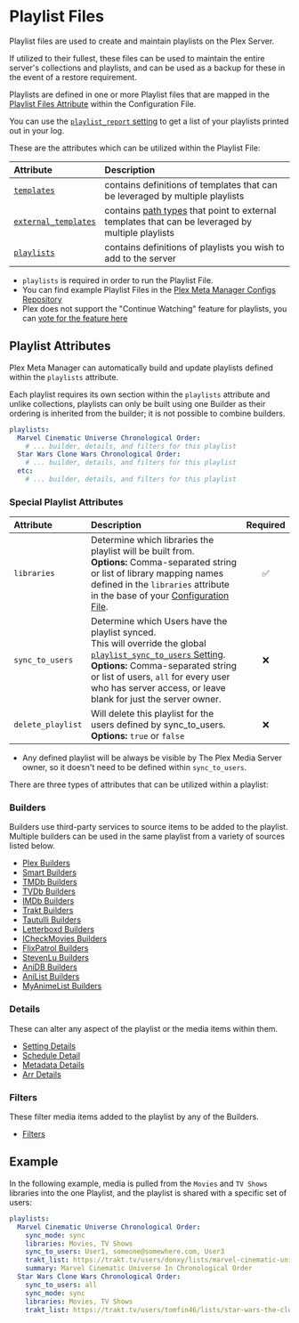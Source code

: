 # Playlist Files

Playlist files are used to create and maintain playlists on the Plex Server.

If utilized to their fullest, these files can be used to maintain the entire server's collections and playlists, and can be used as a backup for these in the event of a restore requirement.

Playlists are defined in one or more Playlist files that are mapped in the [Playlist Files Attribute](../config/libraries.md#playlist-files-attribute) within the Configuration File.

You can use the [`playlist_report` setting](../config/settings.md#playlist-report) to get a list of your playlists printed out in your log. 

These are the attributes which can be utilized within the Playlist File:

| Attribute                                               | Description                                                                                                         |
|:--------------------------------------------------------|:--------------------------------------------------------------------------------------------------------------------|
| [`templates`](templates)                                | contains definitions of templates that can be leveraged by multiple playlists                                       |
| [`external_templates`](templates.md#external-templates) | contains [path types](../config/paths) that point to external templates that can be leveraged by multiple playlists |
| [`playlists`](#playlist-attributes)                     | contains definitions of playlists you wish to add to the server                                                     |

* `playlists` is required in order to run the Playlist File.
* You can find example Playlist Files in the [Plex Meta Manager Configs Repository](https://github.com/meisnate12/Plex-Meta-Manager-Configs/tree/master/PMM)
* Plex does not support the "Continue Watching" feature for playlists, you can [vote for the feature here](https://forums.plex.tv/t/playlists-remember-position-for-subsequent-resume/84866/39)

## Playlist Attributes

Plex Meta Manager can automatically build and update playlists defined within the `playlists` attribute.

Each playlist requires its own section within the `playlists` attribute and unlike collections, playlists can only be built using one Builder as their ordering is inherited from the builder; it is not possible to combine builders.

```yaml
playlists:
  Marvel Cinematic Universe Chronological Order:
    # ... builder, details, and filters for this playlist
  Star Wars Clone Wars Chronological Order:
    # ... builder, details, and filters for this playlist
  etc:
    # ... builder, details, and filters for this playlist
```

### Special Playlist Attributes

| Attribute         | Description                                                                                                                                                                                                                                                                                                       | Required |
|:------------------|:------------------------------------------------------------------------------------------------------------------------------------------------------------------------------------------------------------------------------------------------------------------------------------------------------------------|:--------:|
| `libraries`       | Determine which libraries the playlist will be built from.<br>**Options:** Comma-separated string or list of library mapping names defined in the `libraries` attribute in the base of your [Configuration File](../config/configuration).                                                                        | &#9989;  |
| `sync_to_users`   | Determine which Users have the playlist synced.<br>This will override the global [`playlist_sync_to_users` Setting](../config/settings.md#playlist-sync-to-users).<br>**Options:** Comma-separated string or list of users, `all` for every user who has server access, or leave blank for just the server owner. | &#10060; |
| `delete_playlist` | Will delete this playlist for the users defined by sync_to_users.<br>**Options:** `true` or `false`                                                                                                                                                                                                               | &#10060; |

* Any defined playlist will be always be visible by The Plex Media Server owner, so it doesn't need to be defined within `sync_to_users`.

There are three types of attributes that can be utilized within a playlist:

### Builders

Builders use third-party services to source items to be added to the playlist. Multiple builders can be used in the same playlist from a variety of sources listed below.

* [Plex Builders](builders/plex)
* [Smart Builders](builders/smart)
* [TMDb Builders](builders/tmdb)
* [TVDb Builders](builders/tvdb)
* [IMDb Builders](builders/imdb)
* [Trakt Builders](builders/trakt)
* [Tautulli Builders](builders/tautulli)
* [Letterboxd Builders](builders/letterboxd)
* [ICheckMovies Builders](builders/icheckmovies)
* [FlixPatrol Builders](builders/flixpatrol)
* [StevenLu Builders](builders/stevenlu)
* [AniDB Builders](builders/anidb)
* [AniList Builders](builders/anilist)
* [MyAnimeList Builders](builders/myanimelist)

### Details

These can alter any aspect of the playlist or the media items within them.

* [Setting Details](details/setting)
* [Schedule Detail](details/schedule)
* [Metadata Details](details/metadata)
* [Arr Details](details/arr)

### Filters

These filter media items added to the playlist by any of the Builders.

* [Filters](filters)

## Example

In the following example, media is pulled from the `Movies` and `TV Shows` libraries into the one Playlist, and the playlist is shared with a specific set of users:

```yaml
playlists:
  Marvel Cinematic Universe Chronological Order:
    sync_mode: sync
    libraries: Movies, TV Shows
    sync_to_users: User1, someone@somewhere.com, User3
    trakt_list: https://trakt.tv/users/donxy/lists/marvel-cinematic-universe?sort=rank,asc
    summary: Marvel Cinematic Universe In Chronological Order
  Star Wars Clone Wars Chronological Order:
    sync_to_users: all
    sync_mode: sync
    libraries: Movies, TV Shows
    trakt_list: https://trakt.tv/users/tomfin46/lists/star-wars-the-clone-wars-chronological-episode-order
``` 
